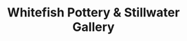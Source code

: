 ---
title: "Whitefish Pottery & Stillwater Gallery"
url: /whitefish/whitefish-pottery-und-stillwater-gallery/
shop: Kunst
---